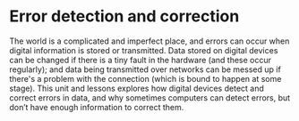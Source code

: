 # Error detection and correction

The world is a complicated and imperfect place, and errors can occur when
digital information is stored or transmitted.
Data stored on digital devices can be changed if there is a tiny fault in the
hardware (and these occur regularly); and data being transmitted over networks
can be messed up if there's a problem with the connection (which is bound to
happen at some stage).
This unit and lessons explores how digital devices detect and correct errors in
data, and why sometimes computers can detect errors, but don’t have enough
information to correct them.
